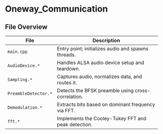 # Oneway_Communication

## File Overview

| File                | Description |
|---------------------|-------------|
| `main.cpp`          | Entry point; initializes audio and spawns threads. |
| `AudioDevice.*`     | Handles ALSA audio device setup and teardown. |
| `Sampling.*`        | Captures audio, normalizes data, and routes it. |
| `PreambleDetector.*`| Detects the BFSK preamble using cross-correlation. |
| `Demodulation.*`    | Extracts bits based on dominant frequency via FFT. |
| `fft.*`             | Implements the Cooley-Tukey FFT and peak detection. |
